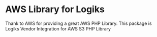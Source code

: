 # AWS Library for Logiks

Thank to AWS for providing a great AWS PHP Library. This package is Logiks Vendor Integration for AWS S3 PHP Library
